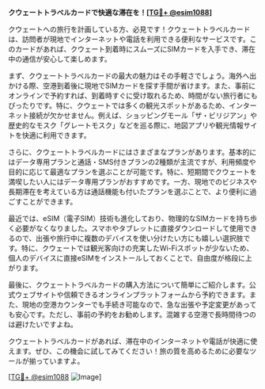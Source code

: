**クウェートトラベルカードで快適な滞在を！[[TG💪+ @esim1088](https://t.me/s/esim1088)]**

クウェートへの旅行を計画している方、必見です！クウェートトラベルカードは、訪問者が現地でインターネットや電話を利用できる便利なサービスです。このカードがあれば、クウェート到着時にスムーズにSIMカードを入手でき、滞在中の通信が安心して楽しめます。

まず、クウェートトラベルカードの最大の魅力はその手軽さでしょう。海外へ出かける際、空港到着後に現地でSIMカードを探す手間が省けます。また、事前にオンラインで予約すれば、到着時すぐに受け取れるため、時間がない旅行者にもぴったりです。特に、クウェートでは多くの観光スポットがあるため、インターネット接続が欠かせません。例えば、ショッピングモール「ザ・ビリジアン」や歴史的なモスク「グレートモスク」などを巡る際に、地図アプリや観光情報サイトを快適に利用できます。

さらに、クウェートトラベルカードにはさまざまなプランがあります。基本的にはデータ専用プランと通話・SMS付きプランの2種類が主流ですが、利用頻度や目的に応じて最適なプランを選ぶことが可能です。特に、短期間でクウェートを満喫したい人にはデータ専用プランがおすすめです。一方、現地でのビジネスや長期滞在を考えている方は通話機能も付いたプランを選ぶことで、より便利に過ごすことができます。

最近では、eSIM（電子SIM）技術も進化しており、物理的なSIMカードを持ち歩く必要がなくなりました。スマホやタブレットに直接ダウンロードして使用できるので、出張や旅行中に複数のデバイスを使い分けたい方にも嬉しい選択肢です。特に、クウェートでは観光客向けの充実したWi-Fiスポットが少ないため、個人のデバイスに直接eSIMをインストールしておくことで、自由度が格段に上がります。

最後に、クウェートトラベルカードの購入方法について簡単にご紹介します。公式ウェブサイトや信頼できるオンラインプラットフォームから予約できます。また、現地の空港カウンターでも手続き可能なので、急な出張や予定変更があっても安心です。ただし、事前の予約をお勧めします。混雑する空港で長時間待つのは避けたいですよね。

クウェートトラベルカードがあれば、滞在中のインターネットや電話が快適に使えます。ぜひ、この機会に試してみてください！旅の質を高めるために必要なツールが揃っていますよ。

[[TG💪+ @esim1088](https://t.me/s/esim1088) ![Image](https://i.postimg.cc/Y0z9fWf4/image.png)]